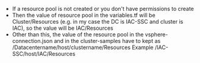 * If a resource pool is not created or you don't have permissions to create
* Then the value of resource pool in the variables.tf will be Cluster/Resources (e.g. in my case the DC is IAC-SSC and cluster is IAC), so the value will be IAC/Resources
* Other than this, the value of the resource pool in the vsphere-connection.json and in the cluster-samples have to kept as /Datacentername/host/clustername/Resources Example /IAC-SSC/host/IAC/Resources
